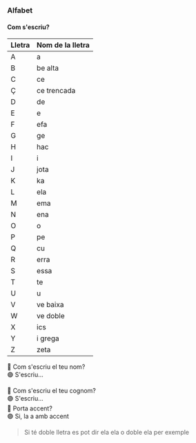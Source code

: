 ### Alfabet

#### Com s'escriu?

| Lletra | Nom de la lletra     |
|--------|----------------------|
| A      | a                    |
| B      | be alta              |
| C      | ce                   |
| Ç      | ce trencada          |
| D      | de                   |
| E      | e                    |
| F      | efa                  |
| G      | ge                   |
| H      | hac                  |
| I      | i                    |
| J      | jota                 |
| K      | ka                   |
| L      | ela                 |
| M      | ema                 |
| N      | ena                 |
| O      | o                    |
| P      | pe                   |
| Q      | cu                   |
| R      | erra                |
| S      | essa                |
| T      | te                   |
| U      | u                    |
| V      | ve baixa      |
| W      | ve doble            |
| X      | ics                  |
| Y      | i grega              |
| Z      | zeta                 |

🔵 Com s'escriu el teu nom?\
🟣 S'escriu...

🔵 Com s'escriu el teu cognom?\
🟣 S'escriu...\
🔵 Porta accent?\
🟣 Si, la a amb accent

> Si té doble lletra es pot dir ela ela o doble ela per exemple
